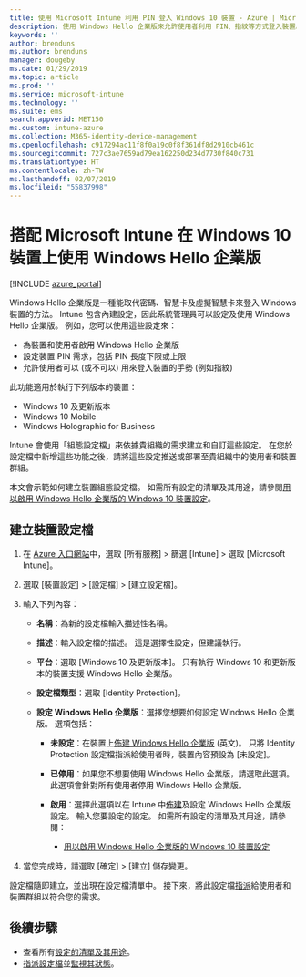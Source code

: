 ```yaml
---
title: 使用 Microsoft Intune 利用 PIN 登入 Windows 10 裝置 - Azure | Microsoft Docs
description: 使用 Windows Hello 企業版來允許使用者利用 PIN、指紋等方式登入裝置。 在 Intune 中使用這些設定為 Windows 10 裝置建立身分識別保護組態設定檔，然後將設定檔指派給使用者群組和裝置群組。
keywords: ''
author: brenduns
ms.author: brenduns
manager: dougeby
ms.date: 01/29/2019
ms.topic: article
ms.prod: ''
ms.service: microsoft-intune
ms.technology: ''
ms.suite: ems
search.appverid: MET150
ms.custom: intune-azure
ms.collection: M365-identity-device-management
ms.openlocfilehash: c917294ac11f8f0a19c0f8f361df8d2910cb461c
ms.sourcegitcommit: 727c3ae7659ad79ea162250d234d7730f840c731
ms.translationtype: HT
ms.contentlocale: zh-TW
ms.lasthandoff: 02/07/2019
ms.locfileid: "55837998"
---
```

# <a name="use-windows-hello-for-business-on-windows-10-devices-with-microsoft-intune"></a>搭配 Microsoft Intune 在 Windows 10 裝置上使用 Windows Hello 企業版

[!INCLUDE [azure_portal](./includes/azure_portal.md)]

Windows Hello 企業版是一種能取代密碼、智慧卡及虛擬智慧卡來登入 Windows 裝置的方法。 Intune 包含內建設定，因此系統管理員可以設定及使用 Windows Hello 企業版。 例如，您可以使用這些設定來：

- 為裝置和使用者啟用 Windows Hello 企業版
- 設定裝置 PIN 需求，包括 PIN 長度下限或上限
- 允許使用者可以 (或不可以) 用來登入裝置的手勢 (例如指紋)

此功能適用於執行下列版本的裝置：

- Windows 10 及更新版本
- Windows 10 Mobile
- Windows Holographic for Business

Intune 會使用「組態設定檔」來依據貴組織的需求建立和自訂這些設定。 在您於設定檔中新增這些功能之後，請將這些設定推送或部署至貴組織中的使用者和裝置群組。

本文會示範如何建立裝置組態設定檔。 如需所有設定的清單及其用途，請參閱[用以啟用 Windows Hello 企業版的 Windows 10 裝置設定](identity-protection-windows-settings.md)。

## <a name="create-the-device-profile"></a>建立裝置設定檔

1. 在 [Azure 入口網站](https://portal.azure.com)中，選取 [所有服務] > 篩選 [Intune] > 選取 [Microsoft Intune]。
2. 選取 [裝置設定] > [設定檔] > [建立設定檔]。
3. 輸入下列內容：

    - **名稱**：為新的設定檔輸入描述性名稱。
    - **描述**：輸入設定檔的描述。 這是選擇性設定，但建議執行。
    - **平台**：選取 [Windows 10 及更新版本]。 只有執行 Windows 10 和更新版本的裝置支援 Windows Hello 企業版。
    - **設定檔類型**：選取 [Identity Protection]。
    - **設定 Windows Hello 企業版**：選擇您想要如何設定 Windows Hello 企業版。 選項包括：

        - **未設定**：在裝置上[佈建 Windows Hello 企業版](https://docs.microsoft.com/windows/security/identity-protection/hello-for-business/hello-how-it-works-provisioning) \(英文\)。 只將 Identity Protection 設定檔指派給使用者時，裝置內容預設為 [未設定]。
        - **已停用**：如果您不想要使用 Windows Hello 企業版，請選取此選項。 此選項會針對所有使用者停用 Windows Hello 企業版。
        - **啟用**：選擇此選項以在 Intune 中[佈建]((https://docs.microsoft.com/windows/security/identity-protection/hello-for-business/hello-how-it-works-provisioning))及設定 Windows Hello 企業版設定。 輸入您要設定的設定。 如需所有設定的清單及其用途，請參閱：

            - [用以啟用 Windows Hello 企業版的 Windows 10 裝置設定](identity-protection-windows-settings.md)

4. 當您完成時，請選取 [確定] > [建立] 儲存變更。

設定檔隨即建立，並出現在設定檔清單中。 接下來，將此設定檔[指派](device-profile-assign.md)給使用者和裝置群組以符合您的需求。

<!--  Removing image as part of design review; retaining source until we known the disposition.

## Example of device restriction settings

In this high-level example, you'll create a device restriction policy that blocks the use of the built-in camera app on Android devices.

![How to disable the camera on Android devices](./media/disable-android-camera.png)

-->

## <a name="next-steps"></a>後續步驟

- 查看所有[設定的清單及其用途](identity-protection-windows-settings.md)。
- [指派設定檔](device-profile-assign.md)並[監視其狀態](device-profile-monitor.md)。
